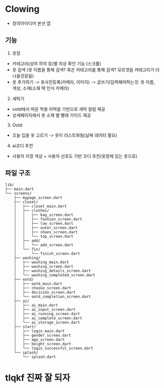 # Clowing
- 창의아이디어 본선 앱

## 기능
1. 옷장
  - 카테고리(상의 하의 등)별 의상 확인 기능 (스크롤)
  - 옷 검색 (옷 이름을 통해 검색? 혹은 카테고리를 통해 검색? 모르겟음 카테고리가 더 나을것같음)
  - 옷 추가하기 -> 옷사진등록(카메라, 이미지) -> 글쓰기(입력해야하는것: 옷 이름, 색상, 소재(소재 택 인식 카메라)

2. 세탁기
  - ootd에서 따온 착용 이력을 기반으로 세탁 알림 제공
  - 상세페이지에서 옷 소재 별 빨래 가이드 제공

3. Ootd
  - 오늘 입을 옷 고르기 -> 옷이 리스트화됨(날짜 데이터 필요)

4. ai코디 추천
  - 사용자 지정 색상 + 사용자 선호도 기반 코디 추천(옷장에 있는 옷으로)

## 파일 구조
```
lib/
├── main.dart
└── screens/
    ├── mypage_screen.dart
    ├── closet/
    │   ├── closet_main.dart
    │   ├── clothes/
    │   │   ├── bag_screen.dart
    │   │   ├── fashion_screen.dart
    │   │   ├── low_screen.dart
    │   │   ├── outer_screen.dart
    │   │   ├── shoes_screen.dart
    │   │   └── top_screen.dart
    │   ├── add/
    │   │   └── add_screen.dart
    │   └── fin/
    │       └── finish_screen.dart
    ├── washing/
    │   ├── washing_main.dart
    │   ├── washing_screen.dart
    │   ├── washing_details_screen.dart
    │   └── washing_completed_screen.dart
    ├── ootd/
    │   ├── ootd_main.dart
    │   ├── choose_screen.dart
    │   ├── decision_screen.dart
    │   └── ootd_completion_screen.dart
    ├── ai/
    │   ├── ai_main.dart
    │   ├── ai_input_screen.dart
    │   ├── ai_running_screen.dart
    │   ├── ai_complete_screen.dart
    │   └── ai_storage_screen.dart
    ├── start/
    │   ├── login_main.dart
    │   ├── gender_screen.dart
    │   ├── age_screen.dart
    │   ├── height_screen.dart
    │   └── login_successful_screen.dart
    └── splash/
        └── splash.dart
```

# tlqkf 진짜 잘 되자